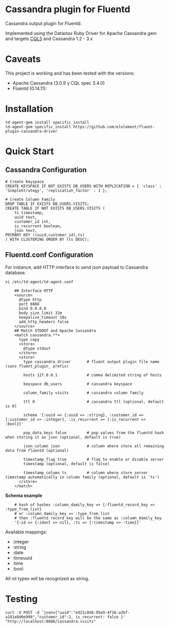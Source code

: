 # Cassandra plugin for Fluentd

Cassandra output plugin for Fluentd.

Implemented using the Datastax Ruby Driver for Apache Cassandra gem and targets [CQL3](https://docs.datastax.com/en/cql/3.3/)
and Cassandra 1.2 - 3.x

# Caveats

This project is working and has been tested with the versions:

- Apache Cassandra (3.0.9 y  CQL spec 3.4.0)
- Fluentd (0.14.11):

# Installation

```
td-agent-gem install specific_install
td-agent-gem specific_install https://github.com/elelement/fluent-plugin-cassandra-driver
```

# Quick Start

## Cassandra Configuration
```
# Create Keyspace
CREATE KEYSPACE IF NOT EXISTS DB_USERS WITH REPLICATION = { 'class' : 'SimpleStrategy', 'replication_factor' : 1 };

# Create Column Family
DROP TABLE IF EXISTS DB_USERS.VISITS;
CREATE TABLE IF NOT EXISTS DB_USERS.VISITS (
    ts timestamp,
    uuid text,
    customer_id int,
    is_recurrent boolean,
    json text,
PRIMARY KEY ((uuid,customer_id),ts)
) WITH CLUSTERING ORDER BY (ts DESC);
```


## Fluentd.conf Configuration

For instance, add HTTP interface to send json payload to Cassandra database. 

```
vi /etc/td-agent/td-agent.conf
```

```
    ## Interface HTTP
    <source>
      @type http
      port 8888
      bind 0.0.0.0
      body_size_limit 32m
      keepalive_timeout 10s
      add_http_headers false 
    </source>
    ## Match STDOUT and Apache Cassandra
    <match cassandra.**>
      type copy
      <store>
        @type stdout
      </store>
      <store>
        type cassandra_driver       # fluent output plugin file name (sans fluent_plugin_ prefix)
        
        hosts 127.0.0.1             # comma delimited string of hosts
        
        keyspace db_users           # cassandra keyspace
        
        column_family visits        # cassandra column family

        ttl 0                       # cassandra ttl (optional, default is 0)
        
        schema '{:uuid => {:uuid => :string}, :customer_id => {:customer_id => :integer}, :is_recurrent => {:is_recurrent => :bool}}'
        
        pop_data_keys false         # pop values from the fluentd hash when storing it as json (optional, default is true)
        
        json_column json            # column where store all remaining data from fluentd (optional)
        
        timestamp_flag true         # flag to enable or disable server 
        timestamp (optional, default is false)
        
        timestamp_column ts         # column where store server timestamp automatically in column family (optional, default is 'ts')
      </store>
    </match>
```

**Schema example**

```
    # hash of hashes :column_damily_key => {:fluentd_record_key => :type_from_list}
    # or :column_damily_key => :type_from_list
    # then :fluentd_record_key will be the same as :column_damily_key
    '{:id => {:ident => nil}, :ts => {:timestamp => :time}}'
```

Available mappings:
* :integer
* :string
* :date
* :timeuuid
* :time
* :bool
    
All nil types will be recognized as string.

# Testing

```
curl -X POST -d 'json={"uuid":"ed21c8d8-95e9-4f16-a3bf-a181e8d0e998","customer_id":2, is_recurrent: false }' "http://localhost:8888/cassandra.visits"
```
